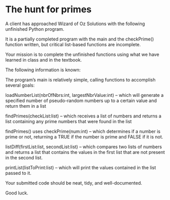 # The hunt for primes
A client has approached Wizard of Oz Solutions with the following unfinished Python program.

It is a partially completed program with the main and the checkPrime() function written, but critical list-based functions are incomplete.

Your mission is to complete the unfinished functions using what we have learned in class and in the textbook.

The following information is known:

The program’s main is relatively simple, calling functions to accomplish several goals:

loadNumberList(nbrOfNbrs:int, largestNbrValue:int)  – which will generate a specified number of pseudo-random numbers up to a certain value and return them in a list

findPrimes(checkList:list) – which receives a list of numbers and returns a list containing any prime numbers that were found in the list

findPrimes() uses checkPrime(num:int) – which determines if a number is prime or not, returning a TRUE if the number is prime and FALSE if it is not.

listDiff(firstList:list, secondList:list) – which compares two lists of numbers and returns a list that contains the values in the first list that are not present in the second list.

printList(listToPrint:list) – which will print the values contained in the list passed to it.

Your submitted code should be neat, tidy, and well-documented.

Good luck.


